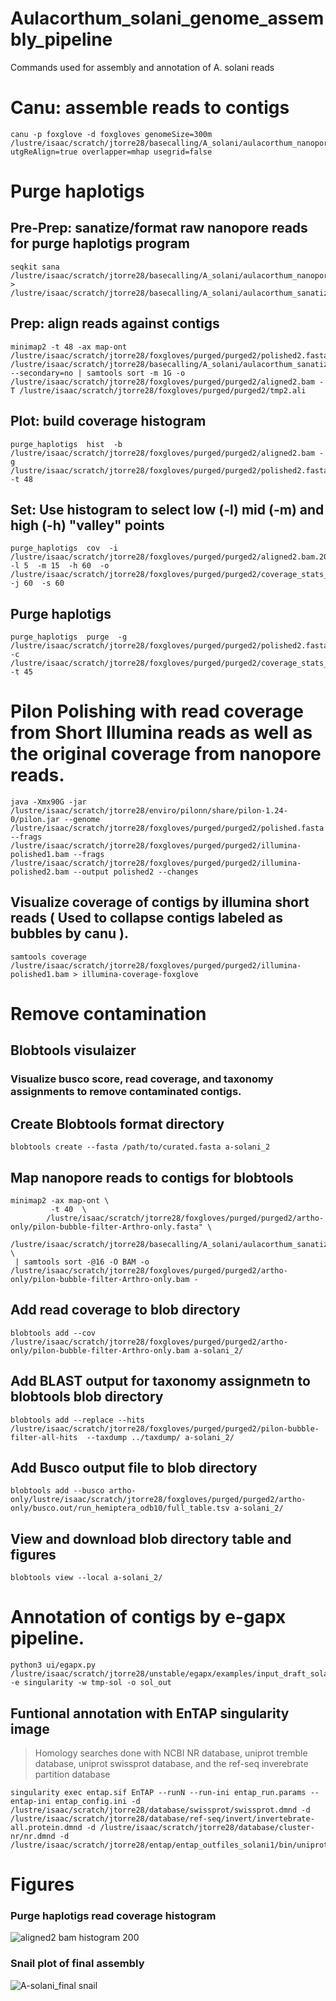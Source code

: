 # Aulacorthum_solani_genome_assembly_pipeline
Commands used for assembly and annotation of A. solani reads


# Canu: assemble reads to contigs
```
canu -p foxglove -d foxgloves genomeSize=300m /lustre/isaac/scratch/jtorre28/basecalling/A_solani/aulacorthum_nanopore.fastq utgReAlign=true overlapper=mhap usegrid=false
```
# Purge haplotigs

## Pre-Prep: sanatize/format raw nanopore reads for purge haplotigs program
```
seqkit sana  /lustre/isaac/scratch/jtorre28/basecalling/A_solani/aulacorthum_nanopore.fastq > /lustre/isaac/scratch/jtorre28/basecalling/A_solani/aulacorthum_sanatized.fasta
```
## Prep: align reads against contigs
```
minimap2 -t 48 -ax map-ont /lustre/isaac/scratch/jtorre28/foxgloves/purged/purged2/polished2.fasta /lustre/isaac/scratch/jtorre28/basecalling/A_solani/aulacorthum_sanatized.fasta --secondary=no | samtools sort -m 1G -o /lustre/isaac/scratch/jtorre28/foxgloves/purged/purged2/aligned2.bam -T /lustre/isaac/scratch/jtorre28/foxgloves/purged/purged2/tmp2.ali
```
## Plot: build coverage histogram
```
purge_haplotigs  hist  -b  /lustre/isaac/scratch/jtorre28/foxgloves/purged/purged2/aligned2.bam -g /lustre/isaac/scratch/jtorre28/foxgloves/purged/purged2/polished2.fasta -t 48
```
## Set: Use histogram to select low (-l) mid (-m) and high (-h) "valley" points
```
purge_haplotigs  cov  -i /lustre/isaac/scratch/jtorre28/foxgloves/purged/purged2/aligned2.bam.200.gencov -l 5  -m 15  -h 60  -o /lustre/isaac/scratch/jtorre28/foxgloves/purged/purged2/coverage_stats_pilon2_foxglove.csv -j 60  -s 60
```
## Purge haplotigs
```
purge_haplotigs  purge  -g  /lustre/isaac/scratch/jtorre28/foxgloves/purged/purged2/polished2.fasta -c /lustre/isaac/scratch/jtorre28/foxgloves/purged/purged2/coverage_stats_pilon2_foxglove.csv -t 45
```
# Pilon Polishing with read coverage from Short Illumina reads as well as the original coverage from nanopore reads.
```
java -Xmx90G -jar /lustre/isaac/scratch/jtorre28/enviro/pilonn/share/pilon-1.24-0/pilon.jar --genome /lustre/isaac/scratch/jtorre28/foxgloves/purged/purged2/polished.fasta --frags /lustre/isaac/scratch/jtorre28/foxgloves/purged/purged2/illumina-polished1.bam --frags /lustre/isaac/scratch/jtorre28/foxgloves/purged/purged2/illumina-polished2.bam --output polished2 --changes
```
## Visualize coverage of contigs by illumina short reads ( Used to collapse contigs labeled as bubbles by canu ).
```
samtools coverage /lustre/isaac/scratch/jtorre28/foxgloves/purged/purged2/illumina-polished1.bam > illumina-coverage-foxglove
```
# Remove contamination

## Blobtools visulaizer
### Visualize busco score, read coverage, and taxonomy assignments to remove contaminated contigs.

## Create Blobtools format directory
```
blobtools create --fasta /path/to/curated.fasta a-solani_2
```
## Map nanopore reads to contigs for blobtools
```
minimap2 -ax map-ont \
         -t 40  \
        /lustre/isaac/scratch/jtorre28/foxgloves/purged/purged2/artho-only/pilon-bubble-filter-Arthro-only.fasta" \
        /lustre/isaac/scratch/jtorre28/basecalling/A_solani/aulacorthum_sanatized.fasta \
 | samtools sort -@16 -O BAM -o /lustre/isaac/scratch/jtorre28/foxgloves/purged/purged2/artho-only/pilon-bubble-filter-Arthro-only.bam -
```
## Add read coverage to blob directory
```
blobtools add --cov /lustre/isaac/scratch/jtorre28/foxgloves/purged/purged2/artho-only/pilon-bubble-filter-Arthro-only.bam a-solani_2/
```
## Add BLAST output for taxonomy assignmetn to blobtools blob directory
```
blobtools add --replace --hits /lustre/isaac/scratch/jtorre28/foxgloves/purged/purged2/pilon-bubble-filter-all-hits  --taxdump ../taxdump/ a-solani_2/
```
## Add Busco output file to blob directory
```
blobtools add --busco artho-only/lustre/isaac/scratch/jtorre28/foxgloves/purged/purged2/artho-only/busco.out/run_hemiptera_odb10/full_table.tsv a-solani_2/
```
## View and download blob directory table and figures
```
blobtools view --local a-solani_2/
```

# Annotation of contigs by e-gapx pipeline.
```
python3 ui/egapx.py /lustre/isaac/scratch/jtorre28/unstable/egapx/examples/input_draft_solani.yaml -e singularity -w tmp-sol -o sol_out
```
## Funtional annotation with EnTAP singularity image 
> Homology searches done with NCBI NR database, uniprot tremble database, uniprot swissprot database, and the ref-seq inverebrate partition database
```
singularity exec entap.sif EnTAP --runN --run-ini entap_run.params --entap-ini entap_config.ini -d /lustre/isaac/scratch/jtorre28/database/swissprot/swissprot.dmnd -d /lustre/isaac/scratch/jtorre28/database/ref-seq/invert/invertebrate-all.protein.dmnd -d /lustre/isaac/scratch/jtorre28/database/cluster-nr/nr.dmnd -d /lustre/isaac/scratch/jtorre28/entap/entap_outfiles_solani1/bin/uniprot_trembl.dmnd
```


# Figures

### Purge haplotigs read coverage histogram

![aligned2 bam histogram 200](https://github.com/user-attachments/assets/c80542e7-289d-4efd-bbba-4188d907cae5)


### Snail plot of final assembly 

![A-solani_final snail](https://github.com/user-attachments/assets/103547db-8009-4d42-b60c-7d40e056574d)






